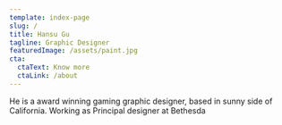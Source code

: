 ```yaml
---
template: index-page
slug: /
title: Hansu Gu
tagline: Graphic Designer
featuredImage: /assets/paint.jpg
cta:
  ctaText: Know more
  ctaLink: /about
---
```

He is a award winning gaming graphic designer, based in sunny side of California. Working as Principal designer at Bethesda